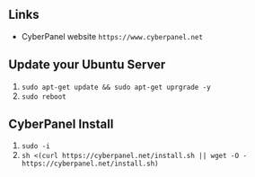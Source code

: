 ## Links
- CyberPanel website `https://www.cyberpanel.net`

## Update your Ubuntu Server

1. `sudo apt-get update && sudo apt-get uprgrade -y`
2. `sudo reboot`

## CyberPanel Install
1. `sudo -i`
2. `sh <(curl https://cyberpanel.net/install.sh || wget -O - https://cyberpanel.net/install.sh)`
